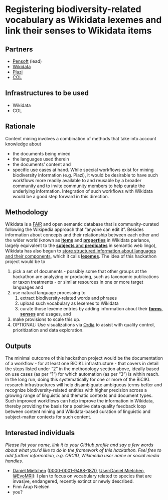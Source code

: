 # Registering biodiversity-related vocabulary as Wikidata lexemes and link their senses to Wikidata items

## Partners
- [Pensoft](https://pensoft.net/) (lead)
- [Wikidata](https://wikidata.org/)
- [Plazi](http://plazi.org/)
- [COL](https://www.catalogueoflife.org/)

## Infrastructures to be used 
- Wikidata
- COL

## Rationale
Content mining involves a combination of methods that take into account knowledge about
* the documents being mined
* the languages used therein
* the documents’ content and
* specific use cases at hand. 
While special workflows exist for mining biodiversity information (e.g. Plazi), it would be desirable to have such workflows more readily available to and reusable by a broader community and to invite community members to help curate the underlying information. Integration of such workflows with Wikidata would be a good step forward in this direction.

## Methodology
Wikidata is a [FAIR](https://en.wikipedia.org/wiki/FAIR_data) and open semantic database that is community-curated following the Wikipedia approach that “anyone can edit it”. Besides information about concepts and their relationship between each other and the wider world (known as **[items](https://www.wikidata.org/wiki/Help:Items)** and **[properties](https://www.wikidata.org/wiki/Help:Properties)** in Wikidata parlance, largely equivalent to the [**subjects** and **predicates**](https://en.wikipedia.org/wiki/Semantic_triple) in semantic web lingo), Wikidata has also begun to [store structured information about languages and their components](https://www.wikidata.org/wiki/Wikidata:Lexicographical_data), which it calls **[lexemes](https://www.wikidata.org/wiki/Wikidata:Lexicographical_data/Documentation#Lexeme)**. The idea of this hackathon project would be to
1. pick a set of documents - possibly some that other groups at the hackathon are analyzing or producing, such as taxonomic publications or taxon treatments - or similar resources in one or more target languages and 
1. use natural language processing to 
    1. extract biodiversity-related words and phrases
    1. upload such vocabulary as lexemes to Wikidata
    1. curate those lexeme entries by adding information about their **[forms](https://www.wikidata.org/wiki/Wikidata:Lexicographical_data/Documentation#Form)**, **[senses](https://www.wikidata.org/wiki/Wikidata:Lexicographical_data/Documentation#Sense)** and usages, and
1. make provisions to scale this up.
1. OPTIONAL: Use visualizations via [Ordia](https://ordia.toolforge.org/) to assist with quality control, prioritization and data exploration.

## Outputs
The minimal outcome of this hackathon project would be the documentation of a workflow - for at least one BiCIKL infrastructure - that covers in detail the steps listed under “2” in the methodology section above, ideally based on use cases (as per “1”) for which automation (as per “3”) is within reach. In the long run, doing this systematically for one or more of the BiCIKL research infrastructures will help disambiguate ambiguous terms better and recognize biodiversity-related entities with higher precision across a growing range of linguistic and thematic contexts and document types. Such improved workflows can help improve the information in Wikidata, thereby providing the basis for a positive data quality feedback loop between content mining and Wikidata-based curation of linguistic and subject-matter contexts for such content.

## Interested individuals
*Please list your name, link it to your GitHub profile and say a few words about what you'd like to do in the framework of this hackathon. Feel free to add further information, e.g. ORCID, Wikimedia user name or social media handles.*
- [Daniel Mietchen](https://github.com/Daniel-Mietchen) ([0000-0001-9488-1870](https://orcid.org/0000-0001-9488-1870), [User:Daniel Mietchen](https://www.wikidata.org/wiki/User:Daniel_Mietchen), [@EvoMRI](https://twitter.com/EvoMRI)): I plan to focus on vocabulary related to species that are invasive, endangered, recently extinct or newly described.
- Finn Årup Nielsen
- you?
